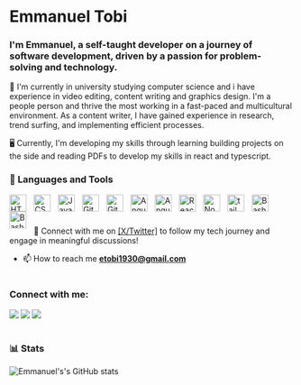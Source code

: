 #  Emmanuel Tobi



### I'm Emmanuel, a self-taught developer on a journey of software development, driven by a passion for problem-solving and technology.

🧠 I'm currently in university studying computer science and i have experience in video editing, content writing and graphics design. I'm a people person and thrive the most working in a fast-paced and multicultural environment. As a content writer, I have gained experience in research, trend surfing, and implementing efficient processes.

🖥️ Currently, I'm developing my skills through learning building projects on the side and reading PDFs to develop my skills in react and typescript.

### 🧰 Languages and Tools

<img align="left" alt="HTML" width="30px" style="padding-right:10px;" src="https://cdn.jsdelivr.net/gh/devicons/devicon/icons/html5/html5-plain.svg" />
<img align="left" alt="CSS" width="30px" style="padding-right:10px;" src="https://cdn.jsdelivr.net/gh/devicons/devicon/icons/css3/css3-plain.svg" />
<img align="left" alt="JavaScript" width="30px" style="padding-right:10px;" src="https://cdn.jsdelivr.net/gh/devicons/devicon/icons/javascript/javascript-plain.svg" />
<img align="left" alt="Git" width="30px" style="padding-right:10px;" src="https://cdn.jsdelivr.net/gh/devicons/devicon/icons/git/git-original.svg" />
<img align="left" alt="GitHub" width="30px" style="padding-right:10px;" src="https://cdn.jsdelivr.net/gh/devicons/devicon/icons/github/github-original.svg" />
<img align="left" alt="Angular" width="30px" style="padding-right:10px;" src="https://cdn.jsdelivr.net/gh/devicons/devicon/icons/mongodb/mongodb-original-wordmark.svg" />
<img align="left" alt="Angular" width="30px" style="padding-right:10px;" src="https://cdn.jsdelivr.net/gh/devicons/devicon/icons/express/express-original.svg" />
<img align="left" alt="React" width="30px" style="padding-right:10px;" src="https://cdn.jsdelivr.net/gh/devicons/devicon/icons/react/react-original.svg" />
<img align="left" alt="NodeJS" width="30px" style="padding-right:10px;" src="https://cdn.jsdelivr.net/gh/devicons/devicon/icons/nodejs/nodejs-original.svg" />
<img align="left" alt="tailwind" width="30px" style="padding-right:10px;" src="https://cdn.jsdelivr.net/gh/devicons/devicon/icons/tailwindcss/tailwindcss-original.svg" />
<img align="left" alt="Bash" width="30px" style="padding-right:10px;" src="https://cdn.jsdelivr.net/gh/devicons/devicon/icons/bash/bash-original.svg" />
<img align="left" alt="Bash" width="30px" style="padding-right:10px;" src="https://cdn.jsdelivr.net/gh/devicons/devicon/icons/vscode/vscode-original.svg" />
<br />

#

🔭 Connect with me on [[X/Twitter]](https://twitter.com/manuelbamise) to follow my tech journey and engage in meaningful discussions!

- 📫 How to reach me **etobi1930@gmail.com**


#



<h3 align="left">Connect with me:</h3>

[<img src="https://img.shields.io/badge/LinkedIn-%230077B5.svg?&style=for-the-badge&logo=linkedin&logoColor=white" />](https://www.linkedin.com/in/emmanuel-tobi-5197512b2/)
[<img src = "https://img.shields.io/badge/Twitter-%2320A1F1.svg?&style=for-the-badge&logo=twitter&logoColor=white">](https://twitter.com/manuelbamise)
[<img src = "https://img.shields.io/badge/Instagram-%181717.svg?&style=for-the-badge&logo=instagram&logoColor=white&color=E4405F">](https://instagram.com/manuelbamise)


#


### 📊 Stats

![Emmanuel's's GitHub stats](https://github-readme-stats.vercel.app/api?username=manuelbamise&show_icons=true&theme=gruvbox)

<!-- ![GitHub Streak](https://streak-stats.demolab.com?user=manuelbamise&theme=gruvbox&border_radius=4.5) -->

